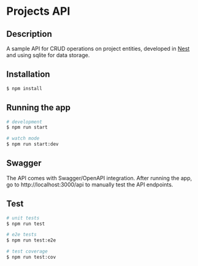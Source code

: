# Projects API

## Description

A sample API for CRUD operations on project entities, developed in  [Nest](https://github.com/nestjs/nest) and using sqlite for data storage.

## Installation

```bash
$ npm install
```

## Running the app

```bash
# development
$ npm run start

# watch mode
$ npm run start:dev
```

## Swagger

The API comes with Swagger/OpenAPI integration. After running the app, go to http://localhost:3000/api to manually test the API endpoints.

## Test

```bash
# unit tests
$ npm run test

# e2e tests
$ npm run test:e2e

# test coverage
$ npm run test:cov
```